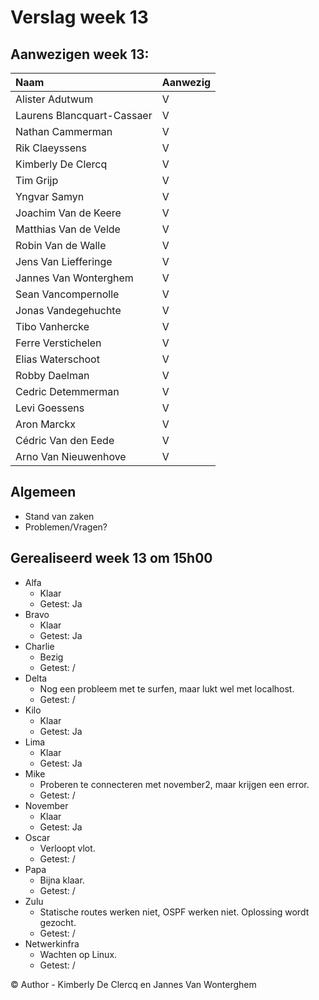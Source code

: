 # Verslag week 13

## Aanwezigen week 13:
| Naam                          | Aanwezig |
| :---                          | :---   |
| Alister Adutwum               | V |
| Laurens Blancquart-Cassaer    | V |
| Nathan Cammerman              | V |
| Rik Claeyssens                | V |
| Kimberly De Clercq            | V |
| Tim Grijp                     | V |
| Yngvar Samyn                  | V |
| Joachim Van de Keere          | V |
| Matthias Van de Velde         | V |
| Robin Van de Walle            | V |
| Jens Van Liefferinge          | V |
| Jannes Van Wonterghem         | V |
| Sean Vancompernolle           | V |
| Jonas Vandegehuchte           | V |
| Tibo Vanhercke                | V |
| Ferre Verstichelen            | V |
| Elias Waterschoot             | V |
| Robby Daelman                 | V |
| Cedric Detemmerman            | V |
| Levi Goessens                 | V |
| Aron Marckx                   | V |
| Cédric Van den Eede           | V |
| Arno Van Nieuwenhove          | V |

## Algemeen

- Stand van zaken
- Problemen/Vragen?

## Gerealiseerd week 13 om 15h00
* Alfa
  * Klaar
  * Getest: Ja
* Bravo
  * Klaar
  * Getest: Ja
* Charlie
  * Bezig
  * Getest: /
* Delta
  * Nog een probleem met te surfen, maar lukt wel met localhost. 
  * Getest: /
* Kilo
  * Klaar
  * Getest: Ja
* Lima
  * Klaar
  * Getest: Ja
* Mike
  * Proberen te connecteren met november2, maar krijgen een error. 
  * Getest: /
* November
  * Klaar
  * Getest: Ja 
* Oscar
  * Verloopt vlot. 
  * Getest: /
* Papa
  * Bijna klaar. 
  * Getest: /
* Zulu
  * Statische routes werken niet, OSPF werken niet. Oplossing wordt gezocht. 
  * Getest: /
* Netwerkinfra
  * Wachten op Linux. 
  * Getest: /

© Author - Kimberly De Clercq en Jannes Van Wonterghem